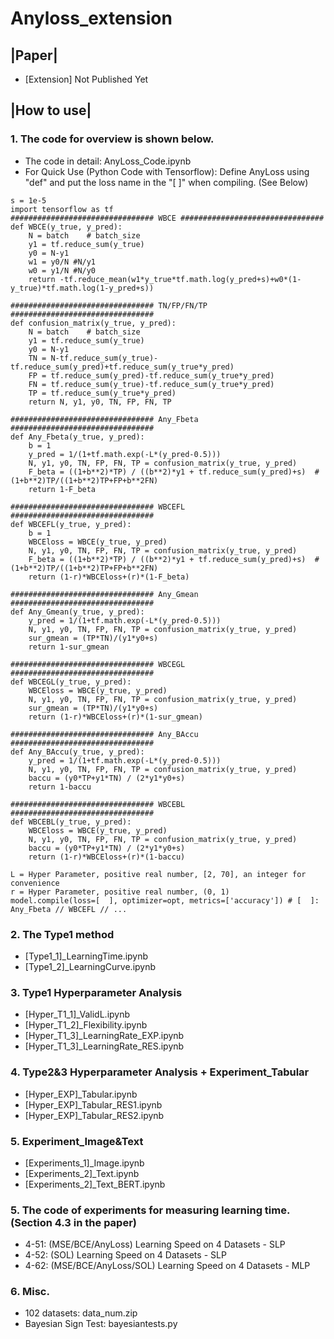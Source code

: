 # Anyloss_extension

## |Paper| 
* [Extension] Not Published Yet

## |How to use|
### 1. The code for overview is shown below.
* The code in detail: AnyLoss_Code.ipynb
* For Quick Use (Python Code with Tensorflow): Define AnyLoss using "def" and put the loss name in the "[   ]" when compiling. (See Below)
  
```
s = 1e-5
import tensorflow as tf
################################ WBCE ################################
def WBCE(y_true, y_pred):
    N = batch    # batch_size
    y1 = tf.reduce_sum(y_true)
    y0 = N-y1
    w1 = y0/N #N/y1
    w0 = y1/N #N/y0
    return -tf.reduce_mean(w1*y_true*tf.math.log(y_pred+s)+w0*(1-y_true)*tf.math.log(1-y_pred+s))

################################ TN/FP/FN/TP ################################
def confusion_matrix(y_true, y_pred):
    N = batch    # batch_size
    y1 = tf.reduce_sum(y_true)
    y0 = N-y1
    TN = N-tf.reduce_sum(y_true)-tf.reduce_sum(y_pred)+tf.reduce_sum(y_true*y_pred)
    FP = tf.reduce_sum(y_pred)-tf.reduce_sum(y_true*y_pred)
    FN = tf.reduce_sum(y_true)-tf.reduce_sum(y_true*y_pred)
    TP = tf.reduce_sum(y_true*y_pred)
    return N, y1, y0, TN, FP, FN, TP

################################ Any_Fbeta ################################
def Any_Fbeta(y_true, y_pred):
    b = 1 
    y_pred = 1/(1+tf.math.exp(-L*(y_pred-0.5)))
    N, y1, y0, TN, FP, FN, TP = confusion_matrix(y_true, y_pred)
    F_beta = ((1+b**2)*TP) / ((b**2)*y1 + tf.reduce_sum(y_pred)+s)  # (1+b**2)TP/((1+b**2)TP+FP+b**2FN)
    return 1-F_beta

################################ WBCEFL ################################
def WBCEFL(y_true, y_pred):
    b = 1
    WBCEloss = WBCE(y_true, y_pred)
    N, y1, y0, TN, FP, FN, TP = confusion_matrix(y_true, y_pred)
    F_beta = ((1+b**2)*TP) / ((b**2)*y1 + tf.reduce_sum(y_pred)+s)  # (1+b**2)TP/((1+b**2)TP+FP+b**2FN)
    return (1-r)*WBCEloss+(r)*(1-F_beta)

################################ Any_Gmean ################################
def Any_Gmean(y_true, y_pred):
    y_pred = 1/(1+tf.math.exp(-L*(y_pred-0.5)))
    N, y1, y0, TN, FP, FN, TP = confusion_matrix(y_true, y_pred)
    sur_gmean = (TP*TN)/(y1*y0+s)
    return 1-sur_gmean

################################ WBCEGL ################################
def WBCEGL(y_true, y_pred):
    WBCEloss = WBCE(y_true, y_pred)
    N, y1, y0, TN, FP, FN, TP = confusion_matrix(y_true, y_pred)
    sur_gmean = (TP*TN)/(y1*y0+s)
    return (1-r)*WBCEloss+(r)*(1-sur_gmean)

################################ Any_BAccu ################################
def Any_BAccu(y_true, y_pred):
    y_pred = 1/(1+tf.math.exp(-L*(y_pred-0.5)))
    N, y1, y0, TN, FP, FN, TP = confusion_matrix(y_true, y_pred)
    baccu = (y0*TP+y1*TN) / (2*y1*y0+s)
    return 1-baccu

################################ WBCEBL ################################
def WBCEBL(y_true, y_pred):
    WBCEloss = WBCE(y_true, y_pred)
    N, y1, y0, TN, FP, FN, TP = confusion_matrix(y_true, y_pred)
    baccu = (y0*TP+y1*TN) / (2*y1*y0+s)
    return (1-r)*WBCEloss+(r)*(1-baccu)

L = Hyper Parameter, positive real number, [2, 70], an integer for convenience
r = Hyper Parameter, positive real number, (0, 1)
model.compile(loss=[  ], optimizer=opt, metrics=['accuracy']) # [  ]: Any_Fbeta // WBCEFL // ...
```

### 2. The Type1 method
* [Type1_1]_LearningTime.ipynb
* [Type1_2]_LearningCurve.ipynb
### 3. Type1 Hyperparameter Analysis
* [Hyper_T1_1]_ValidL.ipynb
* [Hyper_T1_2]_Flexibility.ipynb
* [Hyper_T1_3]_LearningRate_EXP.ipynb
* [Hyper_T1_3]_LearningRate_RES.ipynb
### 4. Type2&3 Hyperparameter Analysis + Experiment_Tabular
* [Hyper_EXP]_Tabular.ipynb
* [Hyper_EXP]_Tabular_RES1.ipynb
* [Hyper_EXP]_Tabular_RES2.ipynb
### 5. Experiment_Image&Text
* [Experiments_1]_Image.ipynb
* [Experiments_2]_Text.ipynb
* [Experiments_2]_Text_BERT.ipynb
### 5. The code of experiments for measuring learning time. (Section 4.3 in the paper)
* 4-51: (MSE/BCE/AnyLoss) Learning Speed on 4 Datasets - SLP
* 4-52: (SOL) Learning Speed on 4 Datasets - SLP
* 4-62: (MSE/BCE/AnyLoss/SOL) Learning Speed on 4 Datasets - MLP
### 6. Misc.
* 102 datasets: data_num.zip
* Bayesian Sign Test: bayesiantests.py
